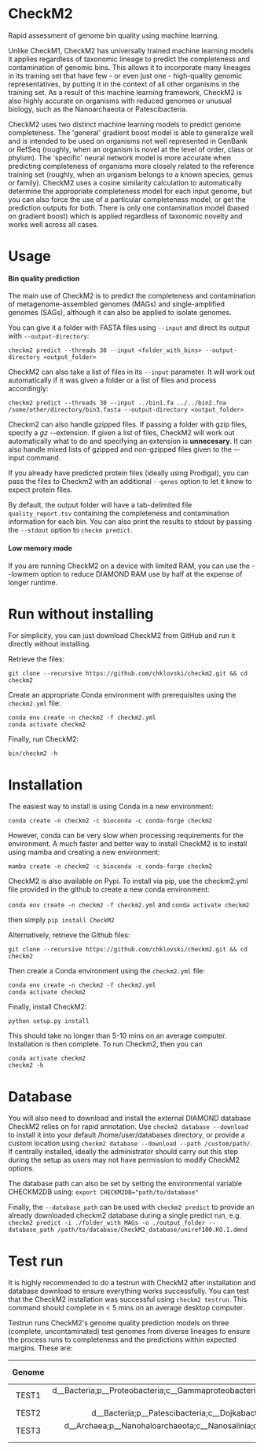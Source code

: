# CheckM2
Rapid assessment of genome bin quality using machine learning. 

Unlike CheckM1, CheckM2 has universally trained machine learning models it applies regardless of taxonomic lineage to predict the completeness and contamination of genomic bins. This allows it to incorporate many lineages in its training set that have few - or even just one - high-quality genomic representatives, by putting it in the context of all other organisms in the training set. As a result of this machine learning framework, CheckM2 is also highly accurate on organisms with reduced genomes or unusual biology, such as the Nanoarchaeota or Patescibacteria. 

CheckM2 uses two distinct machine learning models to predict genome completeness. The 'general' gradient boost model is able to generalize well and is intended to be used on  organisms not well represented in GenBank or RefSeq (roughly, when an organism is novel at the level of order, class or phylum). The 'specific' neural network model is more accurate when predicting completeness of organisms more closely related to the reference training set (roughly, when an organism belongs to a known species, genus or family). CheckM2 uses a cosine similarity calculation to automatically determine the appropriate completeness model for each input genome, but you can also force the use of a particular completeness model, or get the prediction outputs for both. There is only one contamination model (based on gradient boost) which is applied regardless of taxonomic novelty and works well across all cases. 

# Usage

#### Bin quality prediction
The main use of CheckM2 is to predict the completeness and contamination of metagenome-assembled genomes (MAGs) and single-amplified genomes (SAGs), although it can also be applied to isolate genomes. 

You can give it a folder with FASTA files using `--input` and direct its output with `--output-directory`:
```
checkm2 predict --threads 30 --input <folder_with_bins> --output-directory <output_folder> 
```

CheckM2 can also take a list of files in its `--input` parameter. It will work out automatically if it was given a folder or a list of files and process accordingly:
```
checkm2 predict --threads 30 --input ../bin1.fa ../../bin2.fna /some/other/directory/bin3.fasta --output-directory <output_folder> 
```
Checkm2 can also handle gzipped files. If passing a folder with gzip files, specify a *gz* --extension. If given a list of files, CheckM2 will work out automatically what to do and specifying an extension is **unnecesary**. It can also handle mixed lists of gzipped and non-gzipped files given to the --input command.   

If you already have predicted protein files (ideally using Prodigal), you can pass the files to Checkm2 with an additional `--genes` option to let it know to expect protein files.  

By default, the output folder will have a tab-delimited file `quality_report.tsv` containing the completeness and contamination information for each bin. You can also print the results to stdout by passing the `--stdout` option to `checkm predict`.

#### Low memory mode
If you are running CheckM2 on a device with limited RAM, you can use the --lowmem option to reduce DIAMOND RAM use by half at the expense of longer runtime. 

# Run without installing

For simplicity, you can just download CheckM2 from GitHub and run it directly without installing. 

Retrieve the files: 
```
git clone --recursive https://github.com/chklovski/checkm2.git && cd checkm2
```

Create an appropriate Conda environment with prerequisites using the `checkm2.yml` file:
```
conda env create -n checkm2 -f checkm2.yml
conda activate checkm2
```

Finally, run CheckM2:
```
bin/checkm2 -h
```

# Installation

The easiest way to install is using Conda in a new environment:

`conda create -n checkm2 -c bioconda -c conda-forge checkm2`

However, conda can be very slow when processing requirements for the environment. A much faster and better way to install CheckM2 is to install using mamba and creating a new environment:

`mamba create -n checkm2 -c bioconda -c conda-forge checkm2`

CheckM2 is also available on Pypi. To install via pip, use the checkm2.yml file provided in the github to create a new conda environment:

`conda env create -n checkm2 -f checkm2.yml` and 
`conda activate checkm2`

then simply `pip install CheckM2`

Alternatively, retrieve the Github files: 

```
git clone --recursive https://github.com/chklovski/checkm2.git && cd checkm2
```

Then create a Conda environment using the `checkm2.yml` file:
```
conda env create -n checkm2 -f checkm2.yml
conda activate checkm2
```

Finally, install CheckM2:
```
python setup.py install
```

This should take no longer than 5-10 mins on an average computer. Installation is then complete. To run Checkm2, then you can
```
conda activate checkm2
checkm2 -h
```

# Database

You will also need to download and install the external DIAMOND database CheckM2 relies on for rapid annotation. 
Use `checkm2 database --download` to install it into your default /home/user/databases directory, 
or provide a custom location using `checkm2 database --download --path /custom/path/`. If centrally installed, ideally the administrator should carry out this step during the setup as users may not have permission to modify CheckM2 options. 

The database path can also be set by setting the environmental variable CHECKM2DB using:
`export CHECKM2DB="path/to/database"`

Finally, the `--database_path` can be used with `checkm2 predict` to provide an already downloaded checkm2 database during a single predict run, e.g. `checkm2 predict -i ./folder_with_MAGs -o ./output_folder --database_path /path/to/database/CheckM2_database/uniref100.KO.1.dmnd`

# Test run

It is highly recommended to do a testrun with CheckM2 after installation and database download to ensure everything works successfully. 
You can test that the CheckM2 installation was successful using `checkm2 testrun`. This command should complete in < 5 mins on an average desktop computer. 

Testrun runs CheckM2's genome quality prediction models on three (complete, uncontaminated) test genomes from diverse lineages to ensure the process runs to completeness and the predictions within expected margins. These are: 


|Genome | GTDB taxonomy | CheckM1 Completeness  | CheckM1 Contamination|
|  :---:   |  :---:   |  :---:  |  :---:  |
|TEST1 | d__Bacteria;p__Proteobacteria;c__Gammaproteobacteria;o__Enterobacterales;f__Enterobacteriaceae;g__Escherichia;s__Escherichia coli |99.97| 0.04|
|TEST2 | d__Bacteria;p__Patescibacteria;c__Dojkabacteria;o__SC72;f__SC72;g__UBA5209;s__UBA5209 sp002840365 | 79.86 | 0.00|
|TEST3 | d__Archaea;p__Nanohaloarchaeota;c__Nanosalinia;o__Nanosalinales;f__Nanosalinaceae;g__Nanohalobium;s__Nanohalobium sp001761425 | 87.77 |0.00| 
